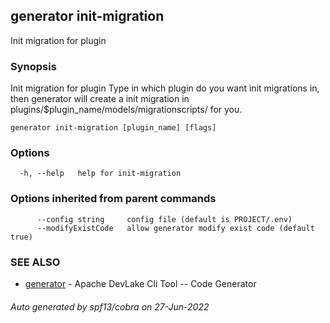 ## generator init-migration

Init migration for plugin

### Synopsis

Init migration for plugin
Type in which plugin do you want init migrations in, then generator will create a init migration in
plugins/$plugin_name/models/migrationscripts/ for you.

```
generator init-migration [plugin_name] [flags]
```

### Options

```
  -h, --help   help for init-migration
```

### Options inherited from parent commands

```
      --config string     config file (default is PROJECT/.env)
      --modifyExistCode   allow generator modify exist code (default true)
```

### SEE ALSO

* [generator](generator.md)     - Apache DevLake Cli Tool -- Code Generator

###### Auto generated by spf13/cobra on 27-Jun-2022
